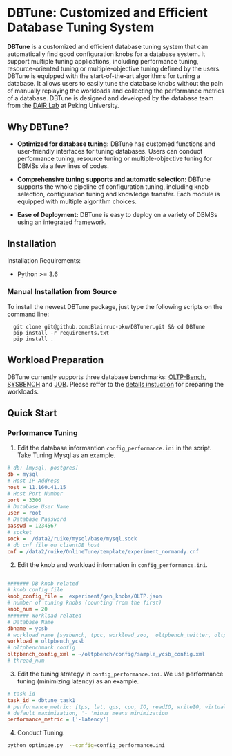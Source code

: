 # DBTune: Customized and Efficient Database Tuning System

**DBTune** is a customized and efficient database tuning system that can automatically find good configuration knobs for a database system. It support multiple tuning applications, including performance tuning, resource-oriented tuning or multiple-objective tuning defined by the users. DBTune is equipped with the start-of-the-art algorithms for tuning a database. It allows users to easily tune the database knobs without the pain of manually replaying the workloads and collecting the performance metrics of a database. DBTune is designed and developed by the database team from the <a href="https://cuibinpku.github.io/index.html" target="_blank" rel="nofollow">DAIR Lab</a> at Peking University.





## Why DBTune?
- **Optimized for database tuning:** DBTune has customed functions and user-friendly interfaces for tuning databases. Users can conduct performance tuning, resource tuning or multiple-objective tuning for DBMSs via a few lines of codes.

- **Comprehensive tuning supports and automatic selection:** DBTune supports the whole pipeline of configuration tuning, including knob selection, configuration tuning and knowledge transfer. Each module is equipped with multiple algorithm choices.

- **Ease of Deployment:** DBTune is easy to deploy on a variety of DBMSs using an integrated framework.

## Installation 
Installation Requirements:
- Python >= 3.6 

### Manual Installation from Source
To install the newest DBTune package, just type the following scripts on the command line:
 ```shell
   git clone git@github.com:Blairruc-pku/DBTuner.git && cd DBTune
   pip install -r requirements.txt
   pip install .
   ```




## Workload Preparation 

DBTune currently supports three database benchmarks:  <a href="https://github.com/oltpbenchmark/oltpbench.git" target="_blank" rel="nofollow">OLTP\-Bench</a>,  <a href="https://github.com/akopytov/sysbench.git" target="_blank" rel="nofollow">SYSBENCH</a>  and <a href="https://github.com/winkyao/join-order-benchmark" target="_blank" rel="nofollow">JOB</a>. Please reffer to the <a href="https://github.com/Blairruc-pku/DBTuner/blob/main/workload_prepare.md" target="_blank" rel="nofollow">details instuction</a>  for preparing the workloads.

## Quick Start

### Performance Tuning
1. Edit the database informantion `config_performance.ini` in the script. 
Take Tuning Mysql as an example.
 ```ini
 # db: [mysql, postgres]
db = mysql
# Host IP Address
host = 11.160.41.15
# Host Port Number
port = 3306
# Database User Name
user = root
# Database Password
passwd = 1234567
# socket
sock =  /data2/ruike/mysql/base/mysql.sock
# db cnf file on clientDB host
cnf = /data2/ruike/OnlineTune/template/experiment_normandy.cnf
  ```
2. Edit the knob and workload information in `config_performance.ini`.
```ini

####### DB knob related
# knob config file
knob_config_file =  experiment/gen_knobs/OLTP.json
# number of tuning knobs (counting from the first)
knob_num = 20
####### Workload related
# Database Name
dbname = ycsb
# workload name [sysbench, tpcc, workload_zoo,  oltpbench_twitter, oltpbench_ycsb]
workload = oltpbench_ycsb
# oltpbenchmark config
oltpbench_config_xml = ~/oltpbench/config/sample_ycsb_config.xml
# thread_num
```
 
3. Edit the tuning strategy in `config_performance.ini`.
We use performance tuning (minimizing latency) as an example.
```ini
# task id
task_id = dbtune_task1
# performance_metric: [tps, lat, qps, cpu, IO, readIO, writeIO, virtualMem, physical]
# default maximization, '- 'minus means minimization
performance_metric = ['-latency']
```

4. Conduct Tuning.
```bash
python optimize.py  --config=config_performance.ini
```
